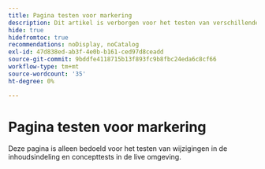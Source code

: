 ```yaml
---
title: Pagina testen voor markering
description: Dit artikel is verborgen voor het testen van verschillende markeringstransformaties.
hide: true
hidefromtoc: true
recommendations: noDisplay, noCatalog
exl-id: 47d838ed-ab3f-4e0b-b161-ced97d8ceadd
source-git-commit: 9bddfe4118715b13f893fc9b8fbc24eda6c8cf66
workflow-type: tm+mt
source-wordcount: '35'
ht-degree: 0%

---
```


# Pagina testen voor markering

Deze pagina is alleen bedoeld voor het testen van wijzigingen in de inhoudsindeling en concepttests in de live omgeving.

